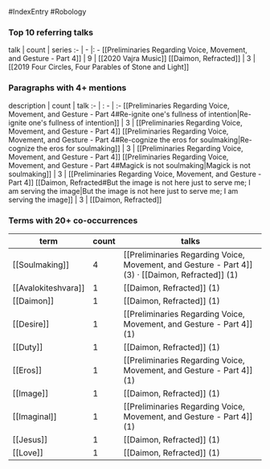 #IndexEntry #Robology

### Top 10 referring talks
talk | count | series
:- | - |: -
[[Preliminaries Regarding Voice, Movement, and Gesture - Part 4]] | 9 | [[2020 Vajra Music]]
[[Daimon, Refracted]] | 3 | [[2019 Four Circles, Four Parables of Stone and Light]]

### Paragraphs with 4+ mentions
description | count | talk
:- | : - | :-
[[Preliminaries Regarding Voice, Movement, and Gesture - Part 4#Re-ignite one's fullness of intention\|Re-ignite one's fullness of intention]] | 3 | [[Preliminaries Regarding Voice, Movement, and Gesture - Part 4]]
[[Preliminaries Regarding Voice, Movement, and Gesture - Part 4#Re-cognize the eros for soulmaking\|Re-cognize the eros for soulmaking]] | 3 | [[Preliminaries Regarding Voice, Movement, and Gesture - Part 4]]
[[Preliminaries Regarding Voice, Movement, and Gesture - Part 4#Magick is not soulmaking\|Magick is not soulmaking]] | 3 | [[Preliminaries Regarding Voice, Movement, and Gesture - Part 4]]
[[Daimon, Refracted#But the image is not here just to serve me; I am serving the image\|But the image is not here just to serve me; I am serving the image]] | 3 | [[Daimon, Refracted]]

### Terms with 20+ co-occurrences
term | count | talks
-|-|-
[[Soulmaking]] | 4 | <span class="counts">[[Preliminaries Regarding Voice, Movement, and Gesture - Part 4]] (3) · [[Daimon, Refracted]] (1)</span> 
[[Avalokiteshvara]] | 1 | <span class="counts">[[Daimon, Refracted]] (1)</span> 
[[Daimon]] | 1 | <span class="counts">[[Daimon, Refracted]] (1)</span> 
[[Desire]] | 1 | <span class="counts">[[Preliminaries Regarding Voice, Movement, and Gesture - Part 4]] (1)</span> 
[[Duty]] | 1 | <span class="counts">[[Daimon, Refracted]] (1)</span> 
[[Eros]] | 1 | <span class="counts">[[Preliminaries Regarding Voice, Movement, and Gesture - Part 4]] (1)</span> 
[[Image]] | 1 | <span class="counts">[[Daimon, Refracted]] (1)</span> 
[[Imaginal]] | 1 | <span class="counts">[[Preliminaries Regarding Voice, Movement, and Gesture - Part 4]] (1)</span> 
[[Jesus]] | 1 | <span class="counts">[[Daimon, Refracted]] (1)</span> 
[[Love]] | 1 | <span class="counts">[[Daimon, Refracted]] (1)</span> 

